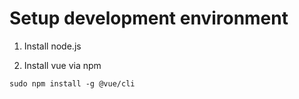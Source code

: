 # Setup development environment

1. Install node.js

2. Install vue via npm
````
sudo npm install -g @vue/cli
````
